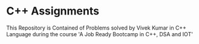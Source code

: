 # C++ Assignments

This Repository is Contained of Problems solved by Vivek Kumar in C++ Language during the course 'A Job Ready Bootcamp in C++, DSA and IOT'
